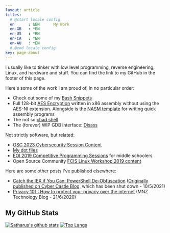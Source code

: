 ```yaml
---
layout: article
titles:
  # @start locale config
  en      : &EN      My Work 
  en-GB   : *EN
  en-US   : *EN
  en-CA   : *EN
  en-AU   : *EN
  # @end locale config
key: page-about
---
```


I usually like to tinker with low level programming, reverse engineering, Linux, and hardware and stuff. You can find the link to my GitHub in the footer of this page. 

Here's some of the work I am proud of, in no particular order:

- Check out some of my [Bash Snippets](https://github.com/Satharus/Bash-Snippets)
- Full 128-bit [AES Encryption](https://github.com/Satharus/AES-Encryption) written in x86 assembly without using the AES-NI extension. Alongside is the [NASM template](https://github.com/Satharus/NASM-Template) for writing quick assembly programs
- The not so [chad shell](https://github.com/Satharus/Chell)
- The (forever) WIP GDB interface: [Disass](https://github.com/Satharus/Disass)


Not strictly software, but related:

- [OSC 2023 Cybersecurity Session Content](https://gist.github.com/Satharus/84d6cd58bf1cab9d617ab1a298890a18)
- [My dot files](https://github.com/Satharus/dotfiles)
- [EOI 2019 Competitive Programming Sessions](https://github.com/Satharus/EOI-Preparation-Sessions) for middle schoolers
- Open Source Community [FCIS Linux Workshop 2019 content](https://github.com/Satharus/OSC19-Linux-Workshop-Sessions)

Here are some other posts I've published elsewhere:

- [Catch the IEX if You Can: PowerShell De-Obfuscation](/cybersecurity/2021/05/10/powershell_deobfuscation.html) ([Originally published on Cyber Castle Blog](http://web.archive.org/web/20220925020038/https://blog.cybercastle.io/catch-the-iex-if-you-can-powershell-de-obfuscation/), which has been shut down - 10/5/2021)
- [Privacy 101 : How to protect your privacy over the internet](https://mnztechnology.com/blog/privacy-101-how-to-protect-your-privacy-over-the-web) (MNZ Technology Blog - 21/6/2020)


## My GitHub Stats


[![Satharus's github stats](https://github-readme-stats.vercel.app/api?username=Satharus&show_icons=true&theme=darcula&include_all_commits=true&count_private=true)](https://github.com/Satharus?tab=repositories) [![Top Langs](https://github-readme-stats.vercel.app/api/top-langs/?username=Satharus&langs_count=6&layout=compact&theme=darcula&hide=html,javascript,scss&exclude_repo=SecurityPackage,Image-quantization)](https://github.com/Satharus?tab=repositories)

